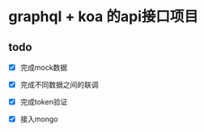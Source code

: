 # graphql + koa 的api接口项目



## todo

- [x] 完成mock数据

- [x] 完成不同数据之间的联调

- [x] 完成token验证

- [x] 接入mongo


